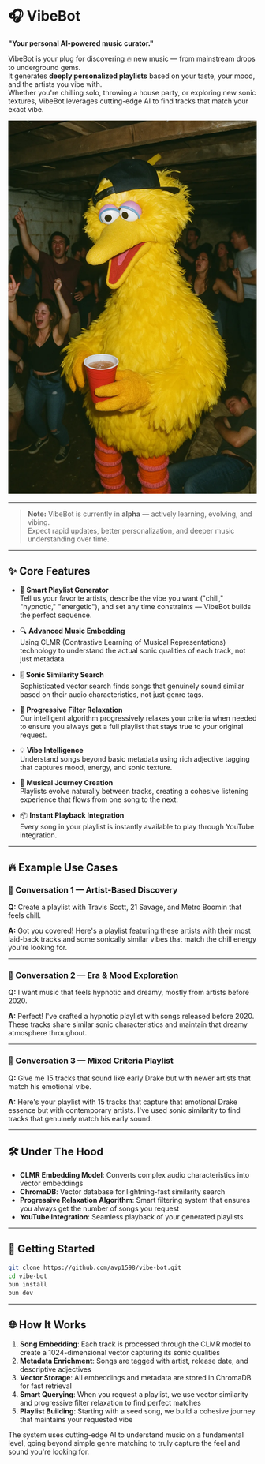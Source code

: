 # 🎧 VibeBot

**"Your personal AI-powered music curator."**

VibeBot is your plug for discovering 🔥 new music — from mainstream drops to underground gems.  
It generates **deeply personalized playlists** based on your taste, your mood, and the artists you vibe with.  
Whether you're chilling solo, throwing a house party, or exploring new sonic textures, VibeBot leverages cutting-edge AI to find tracks that match your exact vibe.

![VibeBot Banner](./banner.webp)

---

> **Note:** VibeBot is currently in **alpha** — actively learning, evolving, and vibing.  
> Expect rapid updates, better personalization, and deeper music understanding over time.

---

## ✨ Core Features

- 🧠 **Smart Playlist Generator**  
  Tell us your favorite artists, describe the vibe you want ("chill," "hypnotic," "energetic"), and set any time constraints — VibeBot builds the perfect sequence.

- 🔍 **Advanced Music Embedding**  
  Using CLMR (Contrastive Learning of Musical Representations) technology to understand the actual sonic qualities of each track, not just metadata.

- 🎚 **Sonic Similarity Search**  
  Sophisticated vector search finds songs that genuinely sound similar based on their audio characteristics, not just genre tags.

- 🧮 **Progressive Filter Relaxation**  
  Our intelligent algorithm progressively relaxes your criteria when needed to ensure you always get a full playlist that stays true to your original request.

- 💡 **Vibe Intelligence**  
  Understand songs beyond basic metadata using rich adjective tagging that captures mood, energy, and sonic texture.

- 🔄 **Musical Journey Creation**  
  Playlists evolve naturally between tracks, creating a cohesive listening experience that flows from one song to the next.

- 📦 **Instant Playback Integration**  
  Every song in your playlist is instantly available to play through YouTube integration.

---

## 🔥 Example Use Cases

### 🧠 Conversation 1 — Artist-Based Discovery

**Q:** Create a playlist with Travis Scott, 21 Savage, and Metro Boomin that feels chill.

**A:** Got you covered! Here's a playlist featuring these artists with their most laid-back tracks and some sonically similar vibes that match the chill energy you're looking for.

---

### 🎉 Conversation 2 — Era & Mood Exploration

**Q:** I want music that feels hypnotic and dreamy, mostly from artists before 2020.

**A:** Perfect! I've crafted a hypnotic playlist with songs released before 2020. These tracks share similar sonic characteristics and maintain that dreamy atmosphere throughout.

---

### 🔄 Conversation 3 — Mixed Criteria Playlist

**Q:** Give me 15 tracks that sound like early Drake but with newer artists that match his emotional vibe.

**A:** Here's your playlist with 15 tracks that capture that emotional Drake essence but with contemporary artists. I've used sonic similarity to find tracks that genuinely match his early sound.

---

## 🛠 Under The Hood

- **CLMR Embedding Model**: Converts complex audio characteristics into vector embeddings
- **ChromaDB**: Vector database for lightning-fast similarity search
- **Progressive Relaxation Algorithm**: Smart filtering system that ensures you always get the number of songs you request
- **YouTube Integration**: Seamless playback of your generated playlists

---

## 🚀 Getting Started

```bash
git clone https://github.com/avp1598/vibe-bot.git
cd vibe-bot
bun install
bun dev
```

---

## 🌐 How It Works

1. **Song Embedding**: Each track is processed through the CLMR model to create a 1024-dimensional vector capturing its sonic qualities
2. **Metadata Enrichment**: Songs are tagged with artist, release date, and descriptive adjectives
3. **Vector Storage**: All embeddings and metadata are stored in ChromaDB for fast retrieval
4. **Smart Querying**: When you request a playlist, we use vector similarity and progressive filter relaxation to find perfect matches
5. **Playlist Building**: Starting with a seed song, we build a cohesive journey that maintains your requested vibe

The system uses cutting-edge AI to understand music on a fundamental level, going beyond simple genre matching to truly capture the feel and sound you're looking for.
